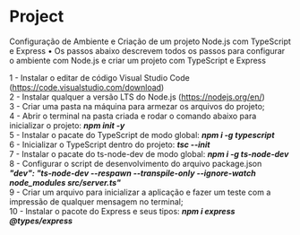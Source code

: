
# Project
Configuração de Ambiente e Criação de um projeto Node.js com TypeScript e Express
•	Os passos abaixo descrevem todos os passos para configurar o ambiente com Node.js e criar um projeto com TypeScript e Express

1 - Instalar o editar de código Visual Studio Code (https://code.visualstudio.com/download)<br>
2 - Instalar qualquer a versão LTS do Node.js (https://nodejs.org/en/)<br>
3 - Criar uma pasta na máquina para armezar os arquivos do projeto;<br>
4 - Abrir o terminal na pasta criada e rodar o comando abaixo para inicializar o projeto: **_npm init -y_** <br>
5 - Instalar o pacate do TypeScript de modo global: **_npm i -g typescript_**<br>
6 - Inicializar o TypeScript dentro do projeto: **_tsc --init_** <br>
7 - Instalar o pacate do ts-node-dev de modo global: **_npm i -g ts-node-dev_** <br>
8 - Configurar o script de desenvolvimento do arquivo package.json<br>
**_"dev": "ts-node-dev --respawn --transpile-only --ignore-watch node_modules src/server.ts"_**<br>
9 - Criar um arquivo para inicializar a aplicação e fazer um teste com a impressão de qualquer mensagem no terminal;<br>
10 - Instalar o pacote do Express e seus tipos: **_npm i express @types/express_**<br>

